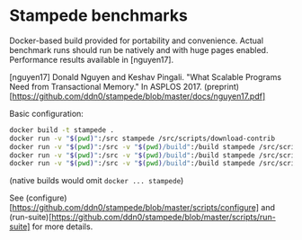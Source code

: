 # Stampede benchmarks

Docker-based build provided for portability and convenience. Actual benchmark
runs should run be natively and with huge pages enabled. Performance results
available in [nguyen17].

[nguyen17] Donald Nguyen and Keshav Pingali. "What Scalable Programs Need from
Transactional Memory." In ASPLOS 2017.
(preprint)[https://github.com/ddn0/stampede/blob/master/docs/nguyen17.pdf]

Basic configuration:

```bash
docker build -t stampede .
docker run -v "$(pwd)":/src stampede /src/scripts/download-contrib
docker run -v "$(pwd)":/src -v "$(pwd)/build":/build stampede /src/scripts/configure
docker run -v "$(pwd)":/src -v "$(pwd)/build":/build stampede /src/scripts/build
docker run -v "$(pwd)":/src -v "$(pwd)/build":/build stampede /src/scripts/run-suite --input-size=small
```

(native builds would omit `docker ... stampede`)

See (configure)[https://github.com/ddn0/stampede/blob/master/scripts/configure] 
and (run-suite)[https://github.com/ddn0/stampede/blob/master/scripts/run-suite]
for more details.
